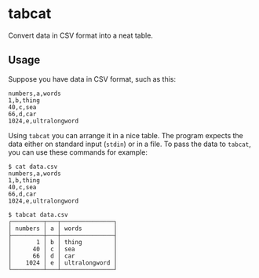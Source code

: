 # tabcat

Convert data in CSV format into a neat table.

## Usage


Suppose you have data in CSV format, such as this:

```
numbers,a,words
1,b,thing
40,c,sea
66,d,car
1024,e,ultralongword
```

Using `tabcat` you can arrange it in a nice table.
The program expects the data either on standard input (`stdin`) or in a file. To pass the data to `tabcat`, you can use these commands for example:

```shell
$ cat data.csv
numbers,a,words
1,b,thing
40,c,sea
66,d,car
1024,e,ultralongword

$ tabcat data.csv
┌─────────┬───┬───────────────┐
│ numbers │ a │ words         │
├─────────┼───┼───────────────┤
│       1 │ b │ thing         │
│      40 │ c │ sea           │
│      66 │ d │ car           │
│    1024 │ e │ ultralongword │
└─────────┴───┴───────────────┘
```

